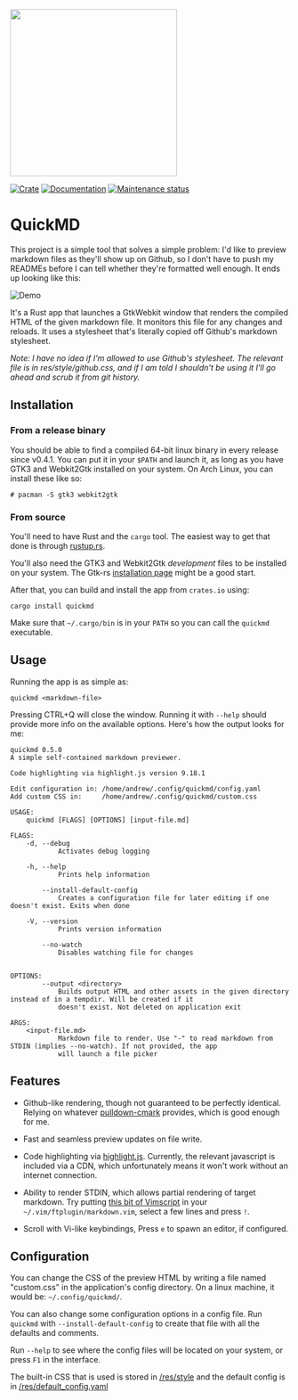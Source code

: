 <img src="http://i.andrewradev.com/d3a00907171ff14e51814fedcf4c03a4.png" width=300 />

[![Crate](https://img.shields.io/crates/v/quickmd)](https://crates.io/crates/quickmd)
[![Documentation](https://docs.rs/quickmd/badge.svg)](https://docs.rs/quickmd)
[![Maintenance status](https://img.shields.io/badge/maintenance-actively--developed-brightgreen.svg)](https://crates.io/crates/quickmd)

# QuickMD

This project is a simple tool that solves a simple problem: I'd like to preview markdown files as they'll show up on Github, so I don't have to push my READMEs before I can tell whether they're formatted well enough. It ends up looking like this:

![Demo](http://i.andrewradev.com/ad155fa1a15f27beeb13b74d277212e4.gif)

It's a Rust app that launches a GtkWebkit window that renders the compiled HTML of the given markdown file. It monitors this file for any changes and reloads. It uses a stylesheet that's literally copied off Github's markdown stylesheet.

_Note: I have no idea if I'm allowed to use Github's stylesheet. The relevant file is in res/style/github.css, and if I am told I shouldn't be using it I'll go ahead and scrub it from git history._

## Installation

### From a release binary

You should be able to find a compiled 64-bit linux binary in every release since v0.4.1. You can put it in your `$PATH` and launch it, as long as you have GTK3 and Webkit2Gtk installed on your system. On Arch Linux, you can install these like so:

``` .sh-session
# pacman -S gtk3 webkit2gtk
```

### From source

You'll need to have Rust and the `cargo` tool. The easiest way to get that done is through [rustup.rs](https://rustup.rs/).

You'll also need the GTK3 and Webkit2Gtk _development_ files to be installed on your system. The Gtk-rs [installation page](https://www.gtk.org/docs/installations/) might be a good start.

After that, you can build and install the app from `crates.io` using:

```
cargo install quickmd
```

Make sure that `~/.cargo/bin` is in your `PATH` so you can call the `quickmd` executable.

## Usage

Running the app is as simple as:

```
quickmd <markdown-file>
```

Pressing CTRL+Q will close the window. Running it with `--help` should provide more info on the available options. Here's how the output looks for me:

```
quickmd 0.5.0
A simple self-contained markdown previewer.

Code highlighting via highlight.js version 9.18.1

Edit configuration in: /home/andrew/.config/quickmd/config.yaml
Add custom CSS in:     /home/andrew/.config/quickmd/custom.css

USAGE:
    quickmd [FLAGS] [OPTIONS] [input-file.md]

FLAGS:
    -d, --debug
            Activates debug logging

    -h, --help
            Prints help information

        --install-default-config
            Creates a configuration file for later editing if one doesn't exist. Exits when done

    -V, --version
            Prints version information

        --no-watch
            Disables watching file for changes


OPTIONS:
        --output <directory>
            Builds output HTML and other assets in the given directory instead of in a tempdir. Will be created if it
            doesn't exist. Not deleted on application exit

ARGS:
    <input-file.md>
            Markdown file to render. Use "-" to read markdown from STDIN (implies --no-watch). If not provided, the app
            will launch a file picker
```

## Features

- Github-like rendering, though not guaranteed to be perfectly identical. Relying on whatever [pulldown-cmark](https://crates.io/crates/pulldown-cmark) provides, which is good enough for me.

- Fast and seamless preview updates on file write.

- Code highlighting via [highlight.js](https://highlightjs.org/). Currently, the relevant javascript is included via a CDN, which unfortunately means it won't work without an internet connection.

- Ability to render STDIN, which allows partial rendering of target markdown. Try putting [this bit of Vimscript](https://github.com/AndrewRadev/Vimfiles/blob/f9e0c08dd280d13acb625d3370da399c39e14403/ftplugin/markdown.vim#L11-L15) in your `~/.vim/ftplugin/markdown.vim`, select a few lines and press `!`.

- Scroll with Vi-like keybindings, Press `e` to spawn an editor, if configured.

## Configuration

You can change the CSS of the preview HTML by writing a file named "custom.css" in the application's config directory. On a linux machine, it would be: `~/.config/quickmd/`.

You can also change some configuration options in a config file. Run `quickmd` with `--install-default-config` to create that file with all the defaults and comments.

Run `--help` to see where the config files will be located on your system, or press `F1` in the interface.

The built-in CSS that is used is stored in [/res/style](./res/style) and the default config is in [/res/default_config.yaml](./res/default_config.yaml)
